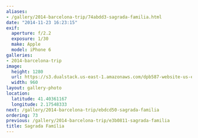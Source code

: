 ```yaml
---
aliases:
- /gallery/2014-barcelona-trip/74abdd3-sagrada-familia.html
date: "2014-11-23 16:23:15"
exif:
  aperture: f/2.2
  exposure: 1/30
  make: Apple
  model: iPhone 6
galleries:
- 2014-barcelona-trip
image:
  height: 1280
  url: https://s3.dualstack.us-east-1.amazonaws.com/dpb587-website-us-east-1/asset/gallery/2014-barcelona-trip/74abdd3-sagrada-familia~1280.jpg
  width: 960
layout: gallery-photo
location:
  latitude: 41.40361167
  longitude: 2.17548333
next: /gallery/2014-barcelona-trip/ebdcd50-sagrada-familia
ordering: 73
previous: /gallery/2014-barcelona-trip/e3b0811-sagrada-familia
title: Sagrada Família
---
```

